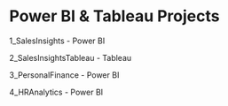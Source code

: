 # Power BI & Tableau Projects


1_SalesInsights - Power BI

2_SalesInsightsTableau - Tableau

3_PersonalFinance - Power BI

4_HRAnalytics - Power BI
